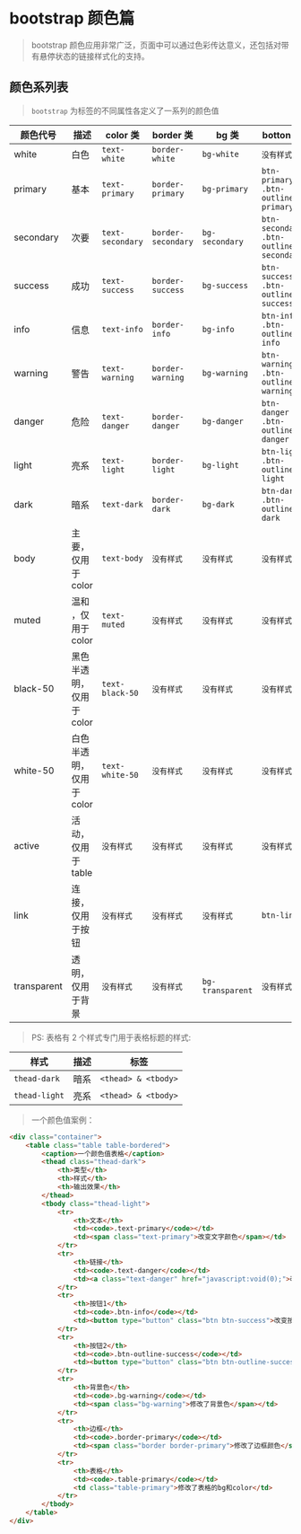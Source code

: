 # bootstrap 颜色篇

> bootstrap 颜色应用非常广泛，页面中可以通过色彩传达意义，还包括对带有悬停状态的链接样式化的支持。

## 颜色系列表

> `bootstrap` 为标签的不同属性各定义了一系列的颜色值

| 颜色代号    | 描述                     | color 类         | border 类          | bg 类            | botton 类                                | table 类          |
| ----------- | ------------------------ | ---------------- | ------------------ | ---------------- | ---------------------------------------- | ----------------- |
| white       | 白色                     | `text-white`     | `border-white`     | `bg-white`       | `没有样式`                               | `没有样式`        |
| primary     | 基本                     | `text-primary`   | `border-primary`   | `bg-primary`     | `btn-primary` `.btn-outline-primary`     | `table-primary`   |
| secondary   | 次要                     | `text-secondary` | `border-secondary` | `bg-secondary`   | `btn-secondary` `.btn-outline-secondary` | `table-secondary` |
| success     | 成功                     | `text-success`   | `border-success`   | `bg-success`     | `btn-success` `.btn-outline-success`     | `table-success`   |
| info        | 信息                     | `text-info`      | `border-info`      | `bg-info`        | `btn-info` `.btn-outline-info`           | `table-info`      |
| warning     | 警告                     | `text-warning`   | `border-warning`   | `bg-warning`     | `btn-warning` `.btn-outline-warning`     | `table-warning`   |
| danger      | 危险                     | `text-danger`    | `border-danger`    | `bg-danger`      | `btn-danger` `.btn-outline-danger`       | `table-danger`    |
| light       | 亮系                     | `text-light`     | `border-light`     | `bg-light`       | `btn-light` `.btn-outline-light`         | `table-light`     |
| dark        | 暗系                     | `text-dark`      | `border-dark`      | `bg-dark`        | `btn-dark` `.btn-outline-dark`           | `table-dark`      |
| body        | 主要，仅用于 color       | `text-body`      | `没有样式`         | `没有样式`       | `没有样式`                               | `没有样式`        |
| muted       | 温和 ，仅用于 color      | `text-muted`     | `没有样式`         | `没有样式`       | `没有样式`                               | `没有样式`        |
| black-50    | 黑色半透明，仅用于 color | `text-black-50`  | `没有样式`         | `没有样式`       | `没有样式`                               | `没有样式`        |
| white-50    | 白色半透明，仅用于 color | `text-white-50`  | `没有样式`         | `没有样式`       | `没有样式`                               | `没有样式`        |
| active      | 活动，仅用于 table       | `没有样式`       | `没有样式`         | `没有样式`       | `没有样式`                               | `table-active`    |
| link        | 连接，仅用于按钮         | `没有样式`       | `没有样式`         | `没有样式`       | `btn-link`                               | `没有样式`        |
| transparent | 透明，仅用于背景         | `没有样式`       | `没有样式`         | `bg-transparent` | `没有样式`                               | `没有样式`        |

> PS: 表格有 2 个样式专门用于表格标题的样式:

| 样式          | 描述 | 标签                |
| ------------- | ---- | ------------------- |
| `thead-dark`  | 暗系 | `<thead> & <tbody>` |
| `thead-light` | 亮系 | `<thead> & <tbody>` |

> 一个颜色值案例：

```html
<div class="container">
    <table class="table table-bordered">
        <caption>一个颜色值表格</caption>
        <thead class="thead-dark">
            <th>类型</th>
            <th>样式</th>
            <th>输出效果</th>
        </thead>
        <tbody class="thead-light">
            <tr>
                <th>文本</th>
                <td><code>.text-primary</code></td>
                <td><span class="text-primary">改变文字颜色</span></td>
            </tr>
            <tr>
                <th>链接</th>
                <td><code>.text-danger</code></td>
                <td><a class="text-danger" href="javascript:void(0);">改变a链接颜色</a></td>
            </tr>
            <tr>
                <th>按钮1</th>
                <td><code>.btn-info</code></td>
                <td><button type="button" class="btn btn-success">改变按钮bg和color</button></td>
            </tr>
            <tr>
                <th>按钮2</th>
                <td><code>.btn-outline-success</code></td>
                <td><button type="button" class="btn btn-outline-success">改变按钮border和color</button></td>
            </tr>
            <tr>
                <th>背景色</th>
                <td><code>.bg-warning</code></td>
                <td><span class="bg-warning">修改了背景色</span></td>
            </tr>
            <tr>
                <th>边框</th>
                <td><code>.border-primary</code></td>
                <td><span class="border border-primary">修改了边框颜色</span></td>
            </tr>
            <tr>
                <th>表格</th>
                <td><code>.table-primary</code></td>
                <td class="table-primary">修改了表格的bg和color</td>
            </tr>
        </tbody>
    </table>
</div>
```
